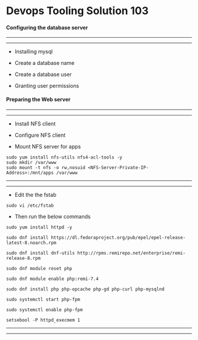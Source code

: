 # Devops Tooling Solution 103

#### Configuring the database server

---




---


+ Installing mysql

+ Create a database name

+ Create a database user

+ Granting user permissions



#### Preparing the Web server

---



---
+ Install NFS client

+ Configure NFS client

+ Mount NFS server for apps

```
sudo yum install nfs-utils nfs4-acl-tools -y
sudo mkdir /var/www
sudo mount -t nfs -o rw,nosuid <NFS-Server-Private-IP-Address>:/mnt/apps /var/www
```

---



---

+ Edit the the fstab
```
sudo vi /etc/fstab
```

+ Then run the below commands
```
sudo yum install httpd -y

sudo dnf install https://dl.fedoraproject.org/pub/epel/epel-release-latest-8.noarch.rpm

sudo dnf install dnf-utils http://rpms.remirepo.net/enterprise/remi-release-8.rpm

sudo dnf module reset php

sudo dnf module enable php:remi-7.4

sudo dnf install php php-opcache php-gd php-curl php-mysqlnd

sudo systemctl start php-fpm

sudo systemctl enable php-fpm

setsebool -P httpd_execmem 1
```

---



---

